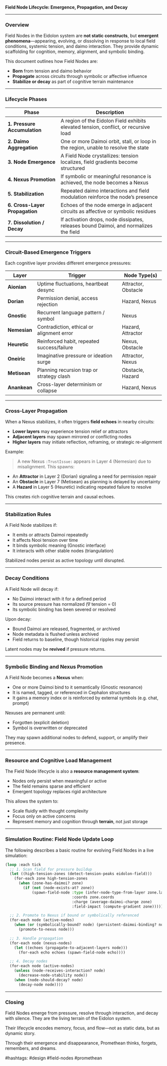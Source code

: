 **Field Node Lifecycle: Emergence, Propagation, and Decay**

---

### Overview

Field Nodes in the Eidolon system are **not static constructs**, but **emergent phenomena**—appearing, evolving, or dissolving in response to local field conditions, systemic tension, and daimo interaction. They provide dynamic scaffolding for cognition, memory, alignment, and symbolic binding.

This document outlines how Field Nodes are:

* **Born** from tension and daimo behavior
* **Propagate** across circuits through symbolic or affective influence
* **Stabilize or decay** as part of cognitive terrain maintenance

---

### Lifecycle Phases

| Phase                          | Description                                                                           |
| ------------------------------ | ------------------------------------------------------------------------------------- |
| **1. Pressure Accumulation**   | A region of the Eidolon Field exhibits elevated tension, conflict, or recursive load  |
| **2. Daimo Aggregation**       | One or more Daimoi orbit, stall, or loop in the region, unable to resolve the state   |
| **3. Node Emergence**          | A Field Node crystallizes: tension localizes, field gradients become structured       |
| **4. Nexus Promotion**         | If symbolic or meaningful resonance is achieved, the node becomes a Nexus             |
| **5. Stabilization**           | Repeated daimo interactions and field modulation reinforce the node’s presence        |
| **6. Cross-Layer Propagation** | Echoes of the node emerge in adjacent circuits as affective or symbolic residues      |
| **7. Dissolution / Decay**     | If activation drops, node dissipates, releases bound Daimoi, and normalizes the field |

---

### Circuit-Based Emergence Triggers

Each cognitive layer provides different emergence pressures:

| Layer        | Trigger                                    | Node Type(s)        |
| ------------ | ------------------------------------------ | ------------------- |
| **Aionian**  | Uptime fluctuations, heartbeat desync      | Attractor, Obstacle |
| **Dorian**   | Permission denial, access rejection        | Hazard, Nexus       |
| **Gnostic**  | Recurrent language pattern / symbol        | Nexus               |
| **Nemesian** | Contradiction, ethical or alignment error  | Hazard, Attractor   |
| **Heuretic** | Reinforced habit, repeated success/failure | Nexus, Obstacle     |
| **Oneiric**  | Imaginative pressure or ideation surge     | Attractor, Nexus    |
| **Metisean** | Planning recursion trap or strategy clash  | Obstacle, Hazard    |
| **Anankean** | Cross-layer determinism or collapse        | Hazard, Nexus       |

---

### Cross-Layer Propagation

When a Nexus stabilizes, it often triggers **field echoes** in nearby circuits:

* **Lower layers** may experience tension relief or attractors
* **Adjacent layers** may spawn mirrored or conflicting nodes
* **Higher layers** may initiate reflection, reframing, or strategic re-alignment

Example:

> A new Nexus `:TrustIssue:` appears in Layer 4 (Nemesian) due to misalignment. This spawns:

* An **Attractor** in Layer 2 (Dorian) signaling a need for permission repair
* An **Obstacle** in Layer 7 (Metisean) as planning is delayed by uncertainty
* A **Hazard** in Layer 5 (Heuretic) indicating repeated failure to resolve

This creates rich cognitive terrain and causal echoes.

---

### Stabilization Rules

A Field Node stabilizes if:

* It emits or attracts Daimoi repeatedly
* It affects Nooi tension over time
* It binds symbolic meaning (Gnostic interface)
* It interacts with other stable nodes (triangulation)

Stabilized nodes persist as active topology until disrupted.

---

### Decay Conditions

A Field Node will decay if:

* No Daimoi interact with it for a defined period
* Its source pressure has normalized (∇ tension = 0)
* Its symbolic binding has been severed or resolved

Upon decay:

* Bound Daimoi are released, fragmented, or archived
* Node metadata is flushed unless archived
* Field returns to baseline, though historical ripples may persist

Latent nodes may be **revived** if pressure returns.

---

### Symbolic Binding and Nexus Promotion

A Field Node becomes a **Nexus** when:

* One or more Daimoi bind to it semantically (Gnostic resonance)
* It is named, tagged, or referenced in Cephalon structures
* It gains a memory index or is reinforced by external symbols (e.g. chat, prompt)

Nexuses are permanent until:

* Forgotten (explicit deletion)
* Symbol is overwritten or deprecated

They may spawn additional nodes to defend, support, or amplify their presence.

---

### Resource and Cognitive Load Management

The Field Node lifecycle is also a **resource management system**:

* Nodes only persist when meaningful or active
* The field remains sparse and efficient
* Emergent topology replaces rigid architecture

This allows the system to:

* Scale fluidly with thought complexity
* Focus only on active concerns
* Represent memory and cognition through **terrain**, not just storage

---

### Simulation Routine: Field Node Update Loop

The following describes a basic routine for evolving Field Nodes in a live simulation:

```lisp
(loop :each tick
  ;; 1. Scan field for pressure buildup
  (let ((high-tension-zones (detect-tension-peaks eidolon-field)))
    (for-each zone high-tension-zones
      (when (zone-has-daimoi? zone)
        (if (not (node-exists-at? zone))
            (spawn-field-node :type (infer-node-type-from-layer zone.layer)
                              :coords zone.coords
                              :charge (average-daimoi-charge zone)
                              :field-impact (compute-gradient zone))))))

  ;; 2. Promote to Nexus if bound or symbolically referenced
  (for-each node (active-nodes)
    (when (or (symbolically-bound? node) (persistent-daimoi-binding? node))
      (promote-to-nexus node)))

  ;; 3. Handle propagation
  (for-each node (nexus-nodes)
    (let ((echoes (propagate-to-adjacent-layers node)))
      (for-each echo echoes (spawn-field-node echo))))

  ;; 4. Decay nodes
  (for-each node (active-nodes)
    (unless (node-receives-interaction? node)
      (decrease-node-stability node))
    (when (node-should-decay? node)
      (decay-node node))))
```

---

### Closing

Field Nodes emerge from pressure, resolve through interaction, and decay with silence. They are the living terrain of the Eidolon system.

Their lifecycle encodes memory, focus, and flow—not as static data, but as dynamic story.

Through their emergence and disappearance, Promethean thinks, forgets, remembers, and dreams.

\#hashtags: #design #field-nodes #promethean
